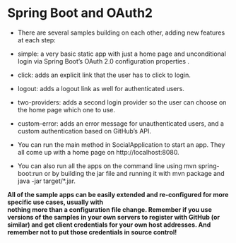 # Spring Boot and OAuth2
* There are several samples building on each other, adding new features at each step:

* simple: a very basic static app with just a home page and unconditional login via Spring Boot’s OAuth 2.0 configuration properties .

* click: adds an explicit link that the user has to click to login.

* logout: adds a logout link as well for authenticated users.

* two-providers: adds a second login provider so the user can choose on the home page which one to use.

* custom-error: adds an error message for unauthenticated users, and a custom authentication based on GitHub’s API.

* You can run the main method in SocialApplication to start an app. They all come up with a home page on http://localhost:8080.

* You can also run all the apps on the command line using mvn spring-boot:run or by building the jar file and running it with mvn package and java -jar target/*.jar.



**All of the sample apps can be easily extended and re-configured for more specific use cases, usually with <br>nothing more than a configuration file change. Remember if you use versions of the samples in your own servers to register with GitHub (or similar) and get client credentials for your own host addresses. And  remember not to put those credentials in source control!**<br>